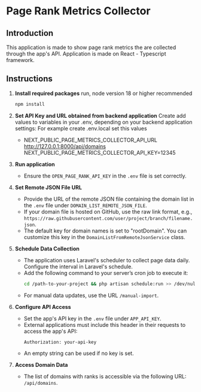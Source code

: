# Page Rank Metrics Collector

## Introduction

This application is made to show page rank metrics the are collected through the app's API. Application is made on React - Typescript framework.

## Instructions

1. **Install required packages**
      run, node version 18 or higher recommended
      ```bash
      npm install
      ```

2. **Set API Key and URL obtained from backend application**
      Create add values to  variables in your  .env, depending on your backend application settings:
      For example create .env.local set this values

    - NEXT_PUBLIC_PAGE_METRICS_COLLECTOR_API_URL http://127.0.0.1:8000/api/domains
      NEXT_PUBLIC_PAGE_METRICS_COLLECTOR_API_KEY=12345

3. **Run application**

    - Ensure the `OPEN_PAGE_RANK_API_KEY` in the `.env` file is set correctly.

4. **Set Remote JSON File URL**

    - Provide the URL of the remote JSON file containing the domain list in the `.env` file under `DOMAIN_LIST_REMOTE_JSON_FILE`.
    - If your domain file is hosted on GitHub, use the raw link format, e.g., `https://raw.githubusercontent.com/user/project/branch/filename.json`.
    - The default key for domain names is set to "rootDomain". You can customize this key in the `DomainListFromRemoteJsonService` class.

5. **Schedule Data Collection**

    - The application uses Laravel's scheduler to collect page data daily. Configure the interval in Laravel's schedule.
    - Add the following command to your server’s cron job to execute it:
      ```bash
      cd /path-to-your-project && php artisan schedule:run >> /dev/null 2>&1
      ```
    - For manual data updates, use the URL `/manual-import`.

6. **Configure API Access**

    - Set the app's API key in the `.env` file under `APP_API_KEY`.
    - External applications must include this header in their requests to access the app's API:
      ```plaintext
      Authorization: your-api-key
      ```
    - An empty string can be used if no key is set.

7. **Access Domain Data**

    - The list of domains with ranks is accessible via the following URL: `/api/domains`.

